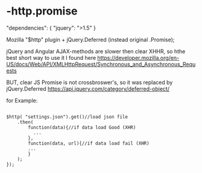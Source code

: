 # -http.promise

"dependencies": {
    "jquery": ">1.5"
  }

Mozilla "$http" plugin + jQuery.Deferred (instead original .Promise);

jQuery and Angular AJAX-methods are slower then clear XHHR, so hthe best short way to use it I found here https://developer.mozilla.org/en-US/docs/Web/API/XMLHttpRequest/Synchronous_and_Asynchronous_Requests

BUT, clear JS Promise is not crossbroswer's, so it was replaced by jQuery.Deferred https://api.jquery.com/category/deferred-object/

for Example:

<code>
$http( "settings.json").get()//load json file
	.then(
		function(data){//if data load Good (XHR)
		  ...
		},
		function(data, url){//if data load fail (XHR)
  		...
		}
	);
});
</code>
